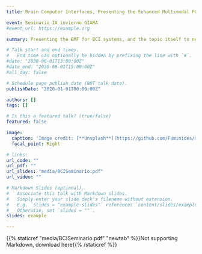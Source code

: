 ```yaml
---
title: Brain Computer Interfaces, Presenting the Enhanced Multimodal Fusion.

event: Seminario IA invierno GIARA
#event_url: https://example.org

summary: Presenting the EMF for BCI systems, and the topic itself to newcomers. 

# Talk start and end times.
#   End time can optionally be hidden by prefixing the line with `#`.
#date: "2030-06-01T13:00:00Z"
#date_end: "2030-06-01T15:00:00Z"
#all_day: false

# Schedule page publish date (NOT talk date).
publishDate: "2020-01-01T00:00:00Z"

authors: []
tags: []

# Is this a featured talk? (true/false)
featured: false

image:
  caption: 'Image credit: [**Unsplash**](https://github.com/Fuminides/my-academic/blob/master/static/media/bci.png?raw=true)'
  focal_point: Right

# links:
url_code: ""
url_pdf: ""
url_slides: "media/BCISeminario.pdf"
url_video: ""

# Markdown Slides (optional).
#   Associate this talk with Markdown slides.
#   Simply enter your slide deck's filename without extension.
#   E.g. `slides = "example-slides"` references `content/slides/example-slides.md`.
#   Otherwise, set `slides = ""`.
slides: example

---
```


{{% staticref "media/BCISeminario.pdf" "newtab" %}}Not supporting Markdown, download here{{% /staticref %}}
